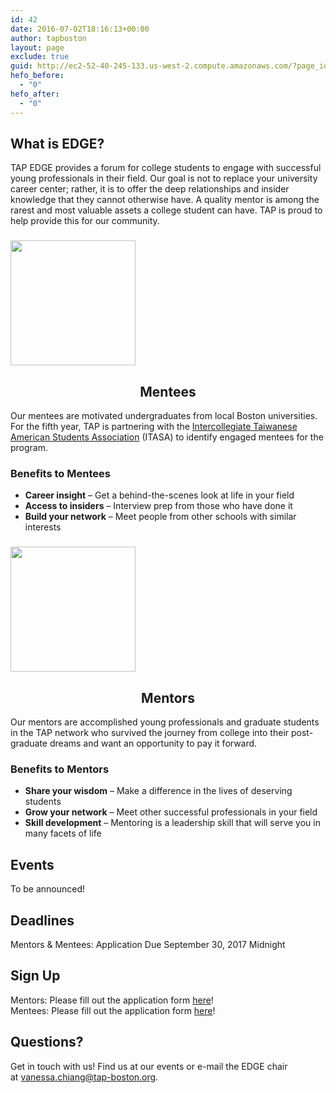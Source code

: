 ```yaml
---
id: 42
date: 2016-07-02T18:16:13+00:00
author: tapboston
layout: page
exclude: true
guid: http://ec2-52-40-245-133.us-west-2.compute.amazonaws.com/?page_id=42
hefo_before:
  - "0"
hefo_after:
  - "0"
---
```

## What is EDGE?

TAP EDGE provides a forum for college students to engage with successful young professionals in their field. Our goal is not to replace your university career center; rather, it is to offer the deep relationships and insider knowledge that they cannot otherwise have. A quality mentor is among the rarest and most valuable assets a college student can have. TAP is proud to help provide this for our community.

<div class="ezcol ezcol-one-half">
  <h3 style="text-align: left;">
    <img class="aligncenter wp-image-43 size-full" src="http://www.tap-boston.org/wp-content/uploads/2016/07/EdgeMentee.png" width="200" height="200" />
  </h3>
  
  <h2 style="text-align: center;">
    Mentees
  </h2>
  
  <p>
    Our mentees are motivated undergraduates from local Boston universities. For the fifth year, TAP is partnering with the <a href="http://itasa.org" target="_blank">Intercollegiate Taiwanese American Students Association</a> (ITASA) to identify engaged mentees for the program.
  </p>
  
  <h3>
    Benefits to Mentees
  </h3>
  
  <ul>
    <li>
      <strong>Career insight</strong> &#8211; Get a behind-the-scenes look at life in your field
    </li>
    <li>
      <strong>Access to insiders</strong> &#8211; Interview prep from those who have done it
    </li>
    <li>
      <strong>Build your network</strong> &#8211; Meet people from other schools with similar interests
    </li>
  </ul>
</div>

<div class="ezcol ezcol-one-half ezcol-last">
  <h3 style="text-align: left;">
    <img class="aligncenter wp-image-44 size-full" src="http://www.tap-boston.org/wp-content/uploads/2016/07/EdgeMentor.png" width="200" height="200" />
  </h3>
  
  <h2 style="text-align: center;">
    Mentors
  </h2>
  
  <p>
    Our mentors are accomplished young professionals and graduate students in the TAP network who survived the journey from college into their post-graduate dreams and want an opportunity to pay it forward.
  </p>
  
  <h3>
    Benefits to Mentors
  </h3>
  
  <ul>
    <li>
      <strong>Share your wisdom</strong> &#8211; Make a difference in the lives of deserving students
    </li>
    <li>
      <strong>Grow your network</strong> &#8211; Meet other successful professionals in your field
    </li>
    <li>
      <strong>Skill development</strong> &#8211; Mentoring is a leadership skill that will serve you in many facets of life
    </li>
  </ul>
</div>

<div class="ezcol-divider">
</div>

<div class="ezcol ezcol-one-third">
  <h2>
    <strong>Events</strong>
  </h2>
  
  <p>
    To be announced!
  </p>
</div>

<div class="ezcol ezcol-one-third">
  <h2>
    <strong>Deadlines</strong>
  </h2>
  
  <p>
    Mentors &#038; Mentees: Application Due September 30, 2017 Midnight
  </p>
</div>

<div class="ezcol ezcol-one-third ezcol-last">
  <h2>
    <strong>Sign Up</strong>
  </h2>
  
  <p>
    Mentors: Please fill out the application form <a href="https://docs.google.com/forms/d/e/1FAIpQLSfT1-80QoNycjLNeaZbyVI6D0mzQvOq3UfnmhY7z_reEGq2_Q/viewform">here</a>!<br /> Mentees: Please fill out the application form <a href="https://docs.google.com/forms/d/e/1FAIpQLSdrrcUKl7d1N6sAG5U2i0oi5bsiRie5KIbcBcUr-Q3Z3y1SFQ/viewform">here</a>!
  </p>
</div>

<div class="ezcol-divider">
</div>

## Questions?

Get in touch with us! Find us at our events or e-mail the EDGE chair at <vanessa.chiang@tap-boston.org>.